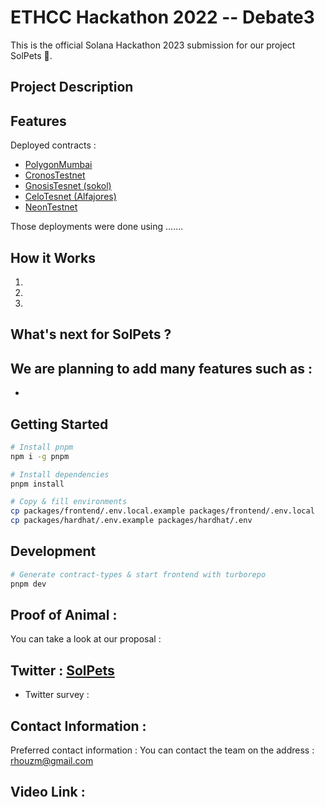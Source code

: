 
# ETHCC Hackathon 2022 -- Debate3

This is the official Solana Hackathon 2023 submission for our project SolPets 🌈. 

## Project Description 



## Features 


Deployed contracts : 

- [PolygonMumbai](https://mumbai.polygonscan.com/) 
- [CronosTestnet](https://cronos.org/docs/getting-started/cronos-testnet.html) 
- [GnosisTesnet (sokol)](https://blockscout.com/xdai/testnet) 
- [CeloTesnet (Alfajores)](https://alfajores-blockscout.celo-testnet.org/) 
- [NeonTestnet](https://neon-labs.org/)

Those deployments were done using .......

## How it Works

1. 
2. 
3.  


## What's next for SolPets ?  

We are planning to add many features such as : 
- 
- 


## Getting Started

```bash
# Install pnpm
npm i -g pnpm

# Install dependencies
pnpm install

# Copy & fill environments
cp packages/frontend/.env.local.example packages/frontend/.env.local
cp packages/hardhat/.env.example packages/hardhat/.env
```


## Development

```bash
# Generate contract-types & start frontend with turborepo
pnpm dev
```


## Proof of Animal : 

You can take a look at our proposal : 


## Twitter :  [SolPets](https://twitter.com/) 

- Twitter survey : 


## Contact Information :

Preferred contact information : You can contact the team on the address : rhouzm@gmail.com 

## Video Link : 








